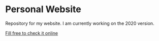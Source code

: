 # Personal Website

Repository for my website. I am currently working on the 2020 version.

[Fill free to check it online](https://www.filipejorge.com)
